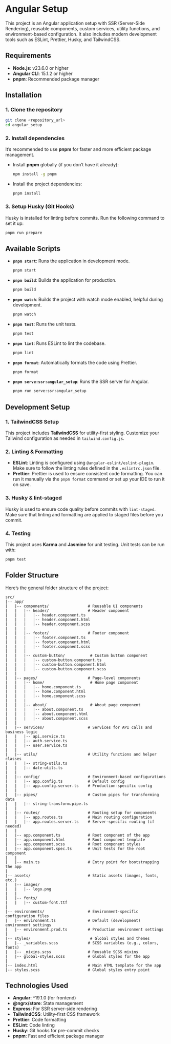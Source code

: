 # Angular Setup

This project is an Angular application setup with SSR (Server-Side Rendering), reusable components, custom services, utility functions, and environment-based configuration. It also includes modern development tools such as ESLint, Prettier, Husky, and TailwindCSS.

## Requirements

- **Node.js**: v23.6.0 or higher
- **Angular CLI**: 15.1.2 or higher
- **pnpm**: Recommended package manager

## Installation

### 1. Clone the repository

```bash
git clone <repository_url>
cd angular_setup
```

### 2. Install dependencies

It’s recommended to use **pnpm** for faster and more efficient package management.

- Install **pnpm** globally (if you don’t have it already):

  ```bash
  npm install -g pnpm
  ```

- Install the project dependencies:

  ```bash
  pnpm install
  ```

### 3. Setup Husky (Git Hooks)

Husky is installed for linting before commits. Run the following command to set it up:

```bash
pnpm run prepare
```

## Available Scripts

- **`pnpm start`**: Runs the application in development mode.

  ```bash
  pnpm start
  ```

- **`pnpm build`**: Builds the application for production.

  ```bash
  pnpm build
  ```

- **`pnpm watch`**: Builds the project with watch mode enabled, helpful during development.

  ```bash
  pnpm watch
  ```

- **`pnpm test`**: Runs the unit tests.

  ```bash
  pnpm test
  ```

- **`pnpm lint`**: Runs ESLint to lint the codebase.

  ```bash
  pnpm lint
  ```

- **`pnpm format`**: Automatically formats the code using Prettier.

  ```bash
  pnpm format
  ```

- **`pnpm serve:ssr:angular_setup`**: Runs the SSR server for Angular.

  ```bash
  pnpm run serve:ssr:angular_setup
  ```

## Development Setup

### 1. TailwindCSS Setup

This project includes **TailwindCSS** for utility-first styling. Customize your Tailwind configuration as needed in `tailwind.config.js`.

### 2. Linting & Formatting

- **ESLint**: Linting is configured using `@angular-eslint/eslint-plugin`. Make sure to follow the linting rules defined in the `.eslintrc.json` file.
- **Prettier**: Prettier is used to ensure consistent code formatting. You can run it manually via the `pnpm format` command or set up your IDE to run it on save.

### 3. Husky & lint-staged

Husky is used to ensure code quality before commits with `lint-staged`. Make sure that linting and formatting are applied to staged files before you commit.

### 4. Testing

This project uses **Karma** and **Jasmine** for unit testing. Unit tests can be run with:

```bash
pnpm test
```

## Folder Structure

Here’s the general folder structure of the project:

```
src/
|-- app/
|   |-- components/                 # Reusable UI components
|   |   |-- header/                 # Header component
|   |   |   |-- header.component.ts
|   |   |   |-- header.component.html
|   |   |   |-- header.component.scss
|   |   |
|   |   |-- footer/                 # Footer component
|   |   |   |-- footer.component.ts
|   |   |   |-- footer.component.html
|   |   |   |-- footer.component.scss
|   |   |
|   |   |-- custom-button/           # Custom button component
|   |   |   |-- custom-button.component.ts
|   |   |   |-- custom-button.component.html
|   |   |   |-- custom-button.component.scss
|   |
|   |-- pages/                      # Page-level components
|   |   |-- home/                    # Home page component
|   |   |   |-- home.component.ts
|   |   |   |-- home.component.html
|   |   |   |-- home.component.scss
|   |   |
|   |   |-- about/                   # About page component
|   |   |   |-- about.component.ts
|   |   |   |-- about.component.html
|   |   |   |-- about.component.scss
|   |
|   |-- services/                   # Services for API calls and business logic
|   |   |-- api.service.ts
|   |   |-- auth.service.ts
|   |   |-- user.service.ts
|   |
|   |-- utils/                      # Utility functions and helper classes
|   |   |-- string-utils.ts
|   |   |-- date-utils.ts
|   |
|   |-- config/                     # Environment-based configurations
|   |   |-- app.config.ts           # Default config
|   |   |-- app.config.server.ts    # Production-specific config
|   |
|   |-- pipes/                      # Custom pipes for transforming data
|   |   |-- string-transform.pipe.ts
|   |
|   |-- routes/                     # Routing setup for components
|   |   |-- app.routes.ts           # Main routing configuration
|   |   |-- app.routes.server.ts    # Server-specific routing (if needed)
|   |
|   |-- app.component.ts            # Root component of the app
|   |-- app.component.html          # Root component template
|   |-- app.component.scss          # Root component styles
|   |-- app.component.spec.ts       # Unit tests for the root component
|   |
|   |-- main.ts                     # Entry point for bootstrapping the app
|
|-- assets/                         # Static assets (images, fonts, etc.)
|   |-- images/
|   |   |-- logo.png
|   |
|   |-- fonts/
|   |   |-- custom-font.ttf
|
|-- environments/                   # Environment-specific configuration files
|   |-- environment.ts              # Default (development) environment settings
|   |-- environment.prod.ts         # Production environment settings
|
|-- styles/                          # Global styles and themes
|   |-- _variables.scss             # SCSS variables (e.g., colors, fonts)
|   |-- _mixins.scss                # Reusable SCSS mixins
|   |-- global-styles.scss          # Global styles for the app
|
|-- index.html                      # Main HTML template for the app
|-- styles.scss                     # Global styles entry point
```

## Technologies Used

- **Angular**: ^19.1.0 (for frontend)
- **@ngrx/store**: State management
- **Express**: For SSR server-side rendering
- **TailwindCSS**: Utility-first CSS framework
- **Prettier**: Code formatting
- **ESLint**: Code linting
- **Husky**: Git hooks for pre-commit checks
- **pnpm**: Fast and efficient package manager
